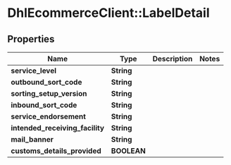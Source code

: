 # DhlEcommerceClient::LabelDetail

## Properties
Name | Type | Description | Notes
------------ | ------------- | ------------- | -------------
**service_level** | **String** |  |
**outbound_sort_code** | **String** |  |
**sorting_setup_version** | **String** |  |
**inbound_sort_code** | **String** |  |
**service_endorsement** | **String** |  |
**intended_receiving_facility** | **String** |  |
**mail_banner** | **String** |  |
**customs_details_provided** | **BOOLEAN** |  |



